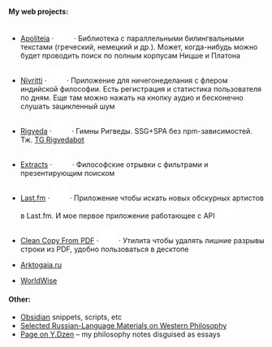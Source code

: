 #### My web projects:
- [Apoliteia](https://apoliteia.ru) · [![GitHub Logo](https://github.com/siebentod/siebentod/blob/main/assets/github.svg)](https://github.com/siebentod/apoliteia) · Библиотека с параллельными билингвальными текстами (греческий, немецкий и др.). Может, когда-нибудь можно будет проводить поиск по полным корпусам Ницше и Платона
- [Nivritti](https://nivritti.vercel.app/) · [![GitHub Logo](https://github.com/siebentod/siebentod/blob/main/assets/github.svg)](https://github.com/siebentod/nivritti) · Приложение для ничегонеделания с флером индийской философии. Есть регистрация и статистика пользователя по дням. Еще там можно нажать на кнопку аудио и бесконечно слушать зацикленный шум

- [Rigveda](https://rigveda-hymns.vercel.app/) · [![GitHub Logo](https://github.com/siebentod/siebentod/blob/main/assets/github.svg)](https://github.com/siebentod/rigveda-purejs) · Гимны Ригведы. SSG+SPA без npm-зависимостей. Тж. [TG Rigvedabot](https://t.me/rigvedabot_bot)
- [Extracts](https://philosophy-extracts.vercel.app/) · [![GitHub Logo](https://github.com/siebentod/siebentod/blob/main/assets/github.svg)](https://github.com/siebentod/philosophy-extracts) · Философские отрывки с фильтрами и презентирующим поиском
- [Last.fm](https://lastfm-obscure-artists.vercel.app/) · [![GitHub Logo](https://github.com/siebentod/siebentod/blob/main/assets/github.svg)](https://github.com/siebentod/lastfm-obscure-artists) · Приложение чтобы искать новых обскурных артистов в Last.fm. И мое первое приложение работающее с API [![GitHub Logo](https://github.com/siebentod/siebentod/blob/main/assets/github.svg)](https://github.com/siebentod/birzha)
- [Clean Copy From PDF](https://github.com/siebentod/clean-copy-from-pdf/releases) · [![GitHub Logo](https://github.com/siebentod/siebentod/blob/main/assets/github.svg)](https://github.com/siebentod/clean-copy-from-pdf) · Утилита чтобы удалять лишние разрывы строки из PDF, удобно пользоваться в десктопе

- [Arktogaia.ru](https://arktogaia.ru)
- [WorldWise](https://worldwise.ru/)
#### Other:
- [Obsidian](https://github.com/siebentod/obsidian-snippets) snippets, scripts, etc
- [Selected Russian-Language Materials on Western Philosophy](https://github.com/siebentod/history-of-philosophy)
- [Page on Y.Dzen](https://dzen.ru/phil) – my philosophy notes disguised as essays

